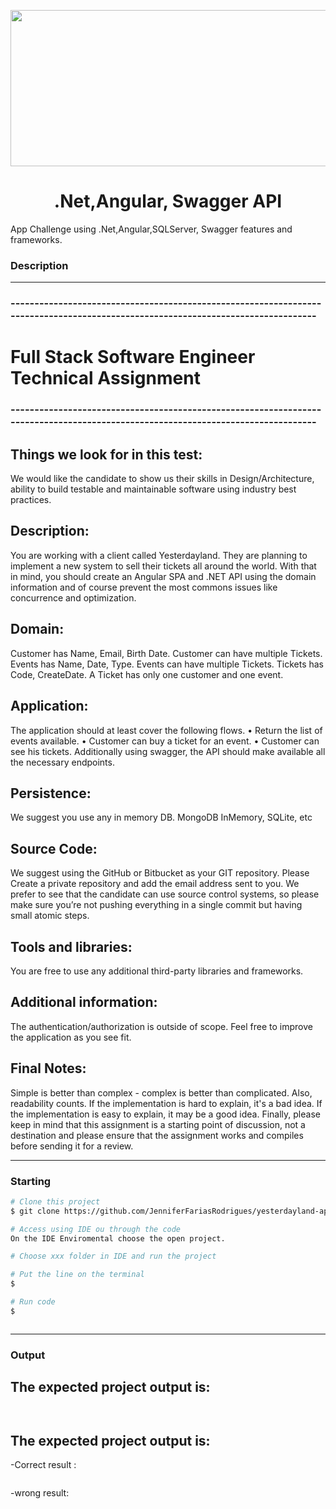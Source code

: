 <p align="center">
 <img src="https://media.licdn.com/dms/image/C5612AQH-LQYdtYahzg/article-cover_image-shrink_600_2000/0/1626661672527?e=2147483647&v=beta&t=YgZLzjK2VoKCQuJtBn_8gk8yNf9H1P3yvmao1ybol6k" height="250" width="700">  </p>
 <h1 align="center">.Net,Angular, Swagger API</h1>
<p align="center">
</p>
App Challenge using .Net,Angular,SQLServer, Swagger features and frameworks.


### Description 
---
### ---------------------------------------------------------------------------------------------------------------------------------
# Full Stack Software Engineer Technical Assignment
### ---------------------------------------------------------------------------------------------------------------------------------

## Things we look for in this test:
We would like the candidate to show us their skills in Design/Architecture, ability to build testable and maintainable
software using industry best practices.

## Description:
You are working with a client called Yesterdayland. They are planning to implement a new
system to sell their tickets all around the world. With that in mind, you should create an
Angular SPA and .NET API using the domain information and of course prevent the most
commons issues like concurrence and optimization.

## Domain:
Customer has Name, Email, Birth Date.
Customer can have multiple Tickets.
Events has Name, Date, Type.
Events can have multiple Tickets.
Tickets has Code, CreateDate.
A Ticket has only one customer and one event.
## Application:
The application should at least cover the following flows.
• Return the list of events available.
• Customer can buy a ticket for an event.
• Customer can see his tickets.
Additionally using swagger, the API should make available all the necessary endpoints.
## Persistence:
We suggest you use any in memory DB. MongoDB InMemory, SQLite, etc
## Source Code:
We suggest using the GitHub or Bitbucket as your GIT repository.
Please Create a private repository and add the email address sent to you.
We prefer to see that the candidate can use source control systems, so please make sure you’re not pushing everything in a
single commit but having small atomic steps.
## Tools and libraries:
You are free to use any additional third-party libraries and frameworks.
## Additional information:
The authentication/authorization is outside of scope. Feel free to improve the
application as you see fit.
## Final Notes:
Simple is better than complex - complex is better than complicated. Also, readability counts. If the
implementation is hard to explain, it's a bad idea.
If the implementation is easy to explain, it may be a good idea.
Finally, please keep in mind that this assignment is a starting point of discussion, not a destination and please ensure that
the assignment works and compiles before sending it for a review.




---

### Starting
```bash
# Clone this project
$ git clone https://github.com/JenniferFariasRodrigues/yesterdayland-app.git

# Access using IDE ou through the code
On the IDE Enviromental choose the open project.

# Choose xxx folder in IDE and run the project

# Put the line on the terminal
$

# Run code
$ 



```

---
### Output
##
The expected project output is:
---
```bash



```

The expected  project output is:
---
-Correct result :
```bash


```

-wrong result:
```bash

```
